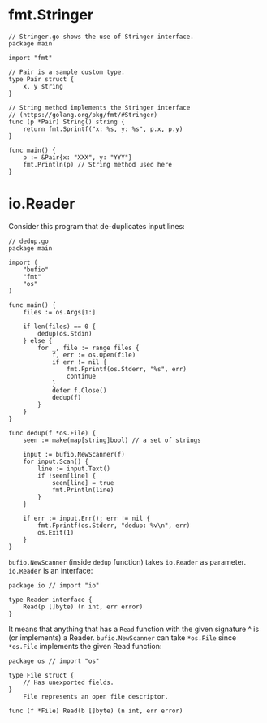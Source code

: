 # fmt.Stringer

```
// Stringer.go shows the use of Stringer interface.
package main

import "fmt"

// Pair is a sample custom type.
type Pair struct {
	x, y string
}

// String method implements the Stringer interface
// (https://golang.org/pkg/fmt/#Stringer)
func (p *Pair) String() string {
	return fmt.Sprintf("x: %s, y: %s", p.x, p.y)
}

func main() {
	p := &Pair{x: "XXX", y: "YYY"}
	fmt.Println(p) // String method used here
}
```

# io.Reader

Consider this program that de-duplicates input lines:

```
// dedup.go
package main

import (
    "bufio"
    "fmt"
    "os"
)

func main() {
    files := os.Args[1:]

    if len(files) == 0 {
        dedup(os.Stdin)
    } else {
        for _, file := range files {
            f, err := os.Open(file)
            if err != nil {
                fmt.Fprintf(os.Stderr, "%s", err)
                continue
            }
            defer f.Close()
            dedup(f)
        }
    }
}

func dedup(f *os.File) {
    seen := make(map[string]bool) // a set of strings

    input := bufio.NewScanner(f)
    for input.Scan() {
        line := input.Text()
        if !seen[line] {
            seen[line] = true
            fmt.Println(line)
        }
    }

    if err := input.Err(); err != nil {
        fmt.Fprintf(os.Stderr, "dedup: %v\n", err)
        os.Exit(1)
    }
}
```

`bufio.NewScanner` (inside `dedup` function) takes `io.Reader` as parameter. `io.Reader` is an interface:

```
package io // import "io"

type Reader interface {
	Read(p []byte) (n int, err error)
}
```

It means that anything that has a `Read` function with the given signature ^ is (or implements) a Reader. `bufio.NewScanner` can take `*os.File` since `*os.File` implements the given Read function:

```
package os // import "os"

type File struct {
	// Has unexported fields.
}
    File represents an open file descriptor.

func (f *File) Read(b []byte) (n int, err error)
```

